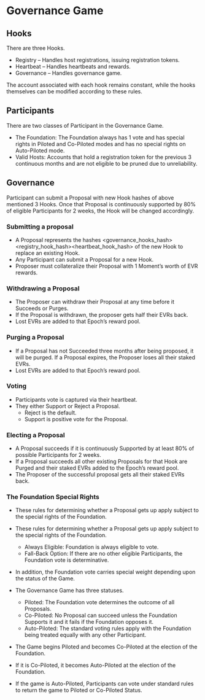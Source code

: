# Governance Game

## Hooks

There are three Hooks.

- Registry – Handles host registrations, issuing registration tokens.
- Heartbeat – Handles heartbeats and rewards.
- Governance – Handles governance game.

The account associated with each hook remains constant, while the hooks themselves can be modified according to these rules.

## Participants

There are two classes of Participant in the Governance Game.

- The Foundation: The Foundation always has 1 vote and has special rights in Piloted and Co-Piloted modes and has no special rights on Auto-Piloted mode.
- Valid Hosts: Accounts that hold a registration token for the previous 3 continuous months and are not eligible to be pruned due to unreliability.

## Governance

Participant can submit a Proposal with new Hook hashes of above mentioned 3 Hooks. Once that Proposal is continuously supported by 80% of eligible Participants for 2 weeks, the Hook will be changed accordingly.

### Submitting a proposal

- A Proposal represents the hashes <governance_hooks_hash><registry_hook_hash><heartbeat_hook_hash> of the new Hook to replace an existing Hook.
- Any Participant can submit a Proposal for a new Hook.
- Proposer must collateralize their Proposal with 1 Moment’s worth of EVR rewards.

### Withdrawing a Proposal

- The Proposer can withdraw their Proposal at any time before it Succeeds or Purges.
- If the Proposal is withdrawn, the proposer gets half their EVRs back.
- Lost EVRs are added to that Epoch’s reward pool.

### Purging a Proposal

- If a Proposal has not Succeeded three months after being proposed, it will be purged. If a Proposal expires, the Proposer loses all their staked EVRs.
- Lost EVRs are added to that Epoch’s reward pool.

### Voting

- Participants vote is captured via their heartbeat.
- They either Support or Reject a Proposal.
  - Reject is the default.
  - Support is positive vote for the Proposal.

### Electing a Proposal

- A Proposal succeeds if it is continuously Supported by at least 80% of possible Participants for 2 weeks.
- If a Proposal succeeds all other existing Proposals for that Hook are Purged and their staked EVRs added to the Epoch’s reward pool.
- The Proposer of the successful proposal gets all their staked EVRs back.

### The Foundation Special Rights

- These rules for determining whether a Proposal gets up apply subject to the special rights of the Foundation.
- These rules for determining whether a Proposal gets up apply subject to the special rights of the Foundation.

  - Always Eligible: Foundation is always eligible to vote.
  - Fall-Back Option: If there are no other eligible Participants, the Foundation vote is determinative.

- In addition, the Foundation vote carries special weight depending upon the status of the Game.
- The Governance Game has three statuses.

  - Piloted: The Foundation vote determines the outcome of all Proposals.
  - Co-Piloted: No Proposal can succeed unless the Foundation Supports it and it fails if the Foundation opposes it.
  - Auto-Piloted: The standard voting rules apply with the Foundation being treated equally with any other Participant.

- The Game begins Piloted and becomes Co-Piloted at the election of the Foundation.
- If it is Co-Piloted, it becomes Auto-Piloted at the election of the Foundation.
- If the game is Auto-Piloted, Participants can vote under standard rules to return the game to Piloted or Co-Piloted Status.
